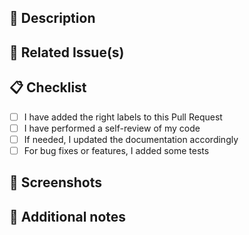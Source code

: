 ## :book: Description

<!--
  Describe your changes in detail.
-->

## :ticket: Related Issue(s)

<!--
  Mention Issues related to this Pull Request with the following format:
  Fixes: #1, #2, ... and #N.

  Delete this section if not needed.
-->

## :clipboard: Checklist

<!--
To be merged, your Pull Request must pass all the following checks.
-->

- [ ] I have added the right labels to this Pull Request
- [ ] I have performed a self-review of my code
- [ ] If needed, I updated the documentation accordingly
- [ ] For bug fixes or features, I added some tests

## :camera_flash: Screenshots

<!--
  Add screenshots to show your changes if applicable (before / after).

  Delete this section if not needed.
-->

## :pencil: Additional notes

<!--
  Add additional information like breaking change, context or side effect
  You can use the following syntax to make a particular note to stand out.

  > [!NOTE]
  > Useful information that users should know, even when skimming content.

  > [!TIP]
  > Helpful advice for doing things better or more easily.

  > [!IMPORTANT]
  > Key information users need to know to achieve their goal.

  > [!WARNING]
  > Urgent info that needs immediate user attention to avoid problems.

  > [!CAUTION]
  > Advises about risks or negative outcomes of certain actions.

  Delete this section if not needed.
-->
